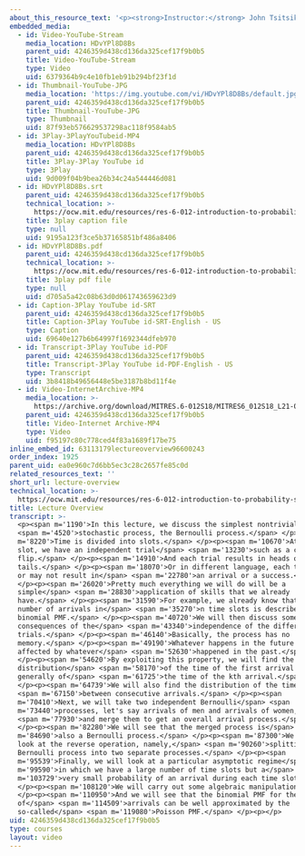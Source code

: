 ```yaml
---
about_this_resource_text: '<p><strong>Instructor:</strong> John Tsitsiklis</p>'
embedded_media:
  - id: Video-YouTube-Stream
    media_location: HDvYPl8D8Bs
    parent_uid: 4246359d438cd136da325cef17f9b0b5
    title: Video-YouTube-Stream
    type: Video
    uid: 6379364b9c4e10fb1eb91b294bf23f1d
  - id: Thumbnail-YouTube-JPG
    media_location: 'https://img.youtube.com/vi/HDvYPl8D8Bs/default.jpg'
    parent_uid: 4246359d438cd136da325cef17f9b0b5
    title: Thumbnail-YouTube-JPG
    type: Thumbnail
    uid: 87f93eb576629537298ac118f9584ab5
  - id: 3Play-3PlayYouTubeid-MP4
    media_location: HDvYPl8D8Bs
    parent_uid: 4246359d438cd136da325cef17f9b0b5
    title: 3Play-3Play YouTube id
    type: 3Play
    uid: 9d009f04b9bea26b34c24a544446d081
  - id: HDvYPl8D8Bs.srt
    parent_uid: 4246359d438cd136da325cef17f9b0b5
    technical_location: >-
      https://ocw.mit.edu/resources/res-6-012-introduction-to-probability-spring-2018/part-iii-random-processes/lecture-overview/HDvYPl8D8Bs.srt
    title: 3play caption file
    type: null
    uid: 9195a123f3ce5b37165851bf486a8406
  - id: HDvYPl8D8Bs.pdf
    parent_uid: 4246359d438cd136da325cef17f9b0b5
    technical_location: >-
      https://ocw.mit.edu/resources/res-6-012-introduction-to-probability-spring-2018/part-iii-random-processes/lecture-overview/HDvYPl8D8Bs.pdf
    title: 3play pdf file
    type: null
    uid: d705a5a42c08b63d0d061743659623d9
  - id: Caption-3Play YouTube id-SRT
    parent_uid: 4246359d438cd136da325cef17f9b0b5
    title: Caption-3Play YouTube id-SRT-English - US
    type: Caption
    uid: 69640e127b6b64997f1692344dfeb970
  - id: Transcript-3Play YouTube id-PDF
    parent_uid: 4246359d438cd136da325cef17f9b0b5
    title: Transcript-3Play YouTube id-PDF-English - US
    type: Transcript
    uid: 3b8418b49656448e5be3187b8bd11f4e
  - id: Video-InternetArchive-MP4
    media_location: >-
      https://archive.org/download/MITRES.6-012S18/MITRES6_012S18_L21-01_300k.mp4
    parent_uid: 4246359d438cd136da325cef17f9b0b5
    title: Video-Internet Archive-MP4
    type: Video
    uid: f95197c80c778ced4f83a1689f17be75
inline_embed_id: 63113179lectureoverview96600243
order_index: 1925
parent_uid: ea0e960c7d6bb5ec3c28c2657fe85c0d
related_resources_text: ''
short_url: lecture-overview
technical_location: >-
  https://ocw.mit.edu/resources/res-6-012-introduction-to-probability-spring-2018/part-iii-random-processes/lecture-overview
title: Lecture Overview
transcript: >-
  <p><span m='1190'>In this lecture, we discuss the simplest nontrivial</span>
  <span m='4520'>stochastic process, the Bernoulli process.</span> </p><p><span
  m='8220'>Time is divided into slots.</span> </p><p><span m='10670'>At each
  slot, we have an independent trial</span> <span m='13230'>such as a coin
  flip.</span> </p><p><span m='14910'>And each trial results in heads or
  tails.</span> </p><p><span m='18070'>Or in different language, each trial may
  or may not result in</span> <span m='22780'>an arrival or a success.</span>
  </p><p><span m='26020'>Pretty much everything we will do will be a
  simple</span> <span m='28830'>application of skills that we already
  have.</span> </p><p><span m='31590'>For example, we already know that the
  number of arrivals in</span> <span m='35270'>n time slots is described by the
  binomial PMF.</span> </p><p><span m='40720'>We will then discuss some
  consequences of the</span> <span m='43340'>independence of the different
  trials.</span> </p><p><span m='46140'>Basically, the process has no
  memory.</span> </p><p><span m='49190'>Whatever happens in the future is not
  affected by whatever</span> <span m='52630'>happened in the past.</span>
  </p><p><span m='54620'>By exploiting this property, we will find the
  distribution</span> <span m='58170'>of the time of the first arrival and more
  generally of</span> <span m='61725'>the time of the kth arrival.</span>
  </p><p><span m='64739'>We will also find the distribution of the time</span>
  <span m='67150'>between consecutive arrivals.</span> </p><p><span
  m='70410'>Next, we will take two independent Bernoulli</span> <span
  m='73440'>processes, let's say arrivals of men and arrivals of women,</span>
  <span m='77930'>and merge them to get an overall arrival process.</span>
  </p><p><span m='82280'>We will see that the merged process is</span> <span
  m='84690'>also a Bernoulli process.</span> </p><p><span m='87300'>We will also
  look at the reverse operation, namely,</span> <span m='90260'>splitting a
  Bernoulli process into two separate processes.</span> </p><p><span
  m='95539'>Finally, we will look at a particular asymptotic regime</span> <span
  m='99590'>in which we have a large number of time slots but a</span> <span
  m='103729'>very small probability of an arrival during each time slot.</span>
  </p><p><span m='108120'>We will carry out some algebraic manipulations.</span>
  </p><p><span m='110950'>And we will see that the binomial PMF for the number
  of</span> <span m='114509'>arrivals can be well approximated by the
  so-called</span> <span m='119080'>Poisson PMF.</span> </p><p></p>
uid: 4246359d438cd136da325cef17f9b0b5
type: courses
layout: video
---
```

